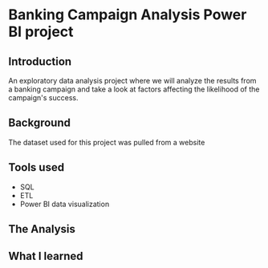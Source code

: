 # Banking Campaign Analysis Power BI project
## Introduction
An exploratory data analysis project where we will analyze the results from a banking campaign and take a look at factors affecting the likelihood of the campaign's success.
## Background
The dataset used for this project was pulled from a website
## Tools used
- SQL
- ETL
- Power BI data visualization
## The Analysis
## What I learned

